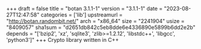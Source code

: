 +++
draft = false
title = "botan 3.1.1-1"
version = "3.1.1-1"
date = "2023-08-27T12:47:58"
categories = ['lib']
upstreamurl = "http://botan.randombit.net/"
arch = "x86_64"
size = "2241904"
usize = "8409057"
sha1sum = "d2651db842c5eb8dde6e4336890e5899b6dd2e2b"
depends = "['bzip2', 'xz', 'sqlite3', 'zlib>=1.2.12', 'libstdc++', 'libgcc', 'python3']"
+++
Crypto library written in C++